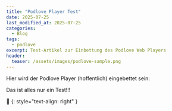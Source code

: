 ```yaml
---
title: "Podlove Player Test"
date: 2025-07-25
last_modified_at: 2025-07-25
categories:
  - Blog
tags:
  - podlove
excerpt: Test-Artikel zur Einbettung des Podlove Web Players
header:
  teaser: /assets/images/podlove-sample.png
---
```


Hier wird der Podlove Player (hoffentlich) eingebettet sein:

<div id="podlove-player"></div>

<script>
  podlovePlayer('#podlove-player', '/assets/audio/podcast/episode001.json');
</script>

Das ist alles nur ein Test!!!

🔲
{: style="text-align: right" }